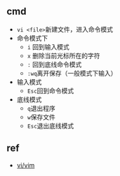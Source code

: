 ## cmd
+ `vi <file>`新建文件，进入命令模式
+ 命令模式下
    - `i` 回到输入模式
    - `x` 删除当前光标所在的字符
    - `:` 回到底线命令模式
    - `:wq`离开保存（一般模式下输入）
+ 输入模式
    - `Esc`回到命令模式
+ 底线模式
    - `q`退出程序
    - `w`保存文件
    - `Esc`退出底线模式

## ref
+ [vi/vim](https://www.runoob.com/linux/linux-vim.html)
